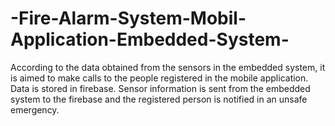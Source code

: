 # -Fire-Alarm-System-Mobil-Application-Embedded-System-
According to the data obtained from the sensors in the embedded system, it is aimed to make calls to the people registered in the mobile application. Data is stored in firebase. Sensor information is sent from the embedded system to the firebase and the registered person is notified in an unsafe emergency.

